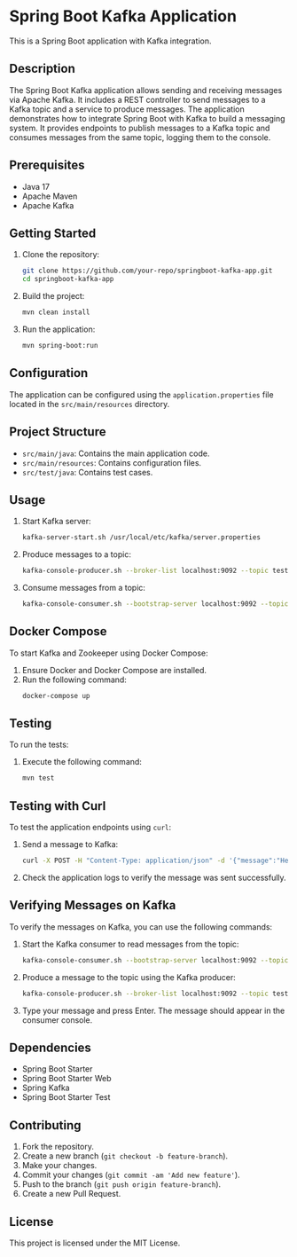 # Spring Boot Kafka Application

This is a Spring Boot application with Kafka integration.

## Description

The Spring Boot Kafka application allows sending and receiving messages via Apache Kafka. It includes a REST controller to send messages to a Kafka topic and a service to produce messages. The application demonstrates how to integrate Spring Boot with Kafka to build a messaging system. It provides endpoints to publish messages to a Kafka topic and consumes messages from the same topic, logging them to the console.

## Prerequisites

- Java 17
- Apache Maven
- Apache Kafka

## Getting Started

1. Clone the repository:
    ```sh
    git clone https://github.com/your-repo/springboot-kafka-app.git
    cd springboot-kafka-app
    ```

2. Build the project:
    ```sh
    mvn clean install
    ```

3. Run the application:
    ```sh
    mvn spring-boot:run
    ```

## Configuration

The application can be configured using the `application.properties` file located in the `src/main/resources` directory.

## Project Structure

- `src/main/java`: Contains the main application code.
- `src/main/resources`: Contains configuration files.
- `src/test/java`: Contains test cases.

## Usage

1. Start Kafka server:
    ```sh
    kafka-server-start.sh /usr/local/etc/kafka/server.properties
    ```

2. Produce messages to a topic:
    ```sh
    kafka-console-producer.sh --broker-list localhost:9092 --topic test
    ```

3. Consume messages from a topic:
    ```sh
    kafka-console-consumer.sh --bootstrap-server localhost:9092 --topic test --from-beginning
    ```

## Docker Compose

To start Kafka and Zookeeper using Docker Compose:
1. Ensure Docker and Docker Compose are installed.
2. Run the following command:
    ```sh
    docker-compose up
    ```

## Testing

To run the tests:
1. Execute the following command:
    ```sh
    mvn test
    ```

## Testing with Curl

To test the application endpoints using `curl`:

1. Send a message to Kafka:
    ```sh
    curl -X POST -H "Content-Type: application/json" -d '{"message":"Hello, Kafka!"}' http://localhost:8080/api/v1/messages
    ```

2. Check the application logs to verify the message was sent successfully.

## Verifying Messages on Kafka

To verify the messages on Kafka, you can use the following commands:

1. Start the Kafka consumer to read messages from the topic:
    ```sh
    kafka-console-consumer.sh --bootstrap-server localhost:9092 --topic test --from-beginning
    ```

2. Produce a message to the topic using the Kafka producer:
    ```sh
    kafka-console-producer.sh --broker-list localhost:9092 --topic test
    ```

3. Type your message and press Enter. The message should appear in the consumer console.

## Dependencies

- Spring Boot Starter
- Spring Boot Starter Web
- Spring Kafka
- Spring Boot Starter Test

## Contributing

1. Fork the repository.
2. Create a new branch (`git checkout -b feature-branch`).
3. Make your changes.
4. Commit your changes (`git commit -am 'Add new feature'`).
5. Push to the branch (`git push origin feature-branch`).
6. Create a new Pull Request.

## License

This project is licensed under the MIT License.